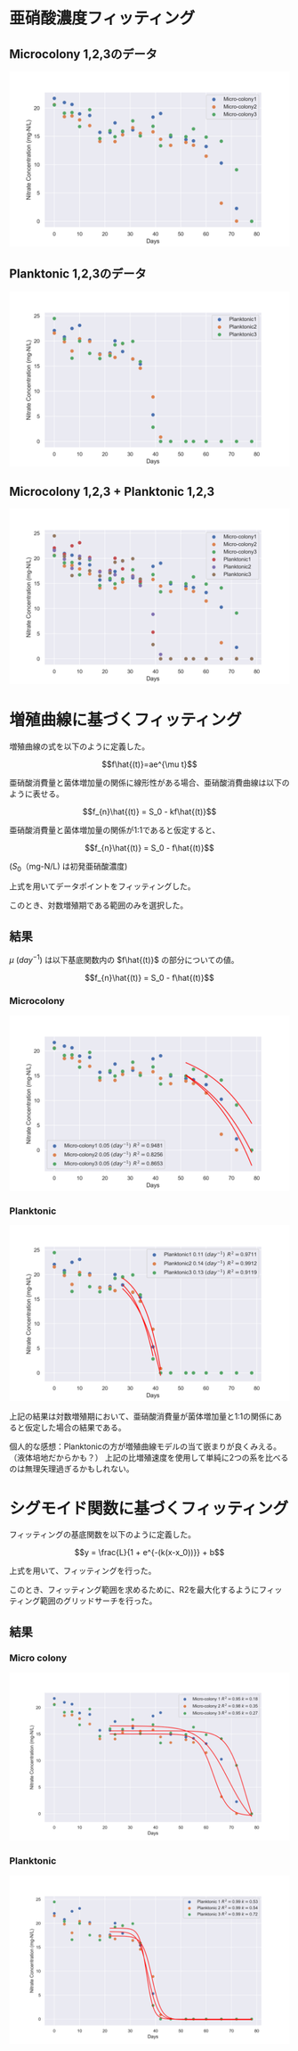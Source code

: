 # 亜硝酸濃度フィッティング

## Microcolony 1,2,3のデータ

![Image](figures/scatter_micro_colony.png)

## Planktonic 1,2,3のデータ
![Image](figures/scatter_planktonic.png)

## Microcolony 1,2,3 + Planktonic 1,2,3

![Image](figures/scatter_all.png)

# 増殖曲線に基づくフィッティング

増殖曲線の式を以下のように定義した。

$$f\hat{(t)}=ae^{\mu t}$$

亜硝酸消費量と菌体増加量の関係に線形性がある場合、亜硝酸消費曲線は以下のように表せる。

$$f_{n}\hat{(t)} = S_0 - kf\hat{(t)}$$

亜硝酸消費量と菌体増加量の関係が1:1であると仮定すると、

$$f_{n}\hat{(t)} = S_0 - f\hat{(t)}$$

($S_0$（mg-N/L) は初発亜硝酸濃度)

上式を用いてデータポイントをフィッティングした。

このとき、対数増殖期である範囲のみを選択した。

## 結果

$\mu \:(day^{-1})$ は以下基底関数内の $f\hat{(t)}$ の部分についての値。

$$f_{n}\hat{(t)} = S_0 - f\hat{(t)}$$
### Microcolony

![Image](figures/fit_mc1.png)

### Planktonic

![Image](figures/fit_pl1.png)


上記の結果は対数増殖期において、亜硝酸消費量が菌体増加量と1:1の関係にあると仮定した場合の結果である。

個人的な感想：Planktonicの方が増殖曲線モデルの当て嵌まりが良くみえる。（液体培地だからかも？）
上記の比増殖速度を使用して単純に2つの系を比べるのは無理矢理過ぎるかもしれない。

# シグモイド関数に基づくフィッティング

フィッティングの基底関数を以下のように定義した。

$$y = \frac{L}{1 + e^{-(k(x-x_0))}} + b$$

上式を用いて、フィッティングを行った。

このとき、フィッティング範囲を求めるために、R2を最大化するようにフィッティング範囲のグリッドサーチを行った。

## 結果

### Micro colony

![Image](figures/fit_mc_sig.png)

### Planktonic

![Image](figures/fit_pl_sig.png)


